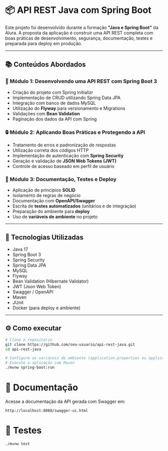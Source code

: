 # 📦 API REST Java com Spring Boot

Este projeto foi desenvolvido durante a formação **"Java e Spring Boot"** da Alura. A proposta da aplicação é construir uma API REST completa com boas práticas de desenvolvimento, segurança, documentação, testes e preparada para deploy em produção.

---

## 📚 Conteúdos Abordados

### 🚀 Módulo 1: Desenvolvendo uma API REST com Spring Boot 3
- Criação do projeto com Spring Initializr
- Implementação de CRUD utilizando Spring Data JPA
- Integração com banco de dados MySQL
- Utilização do **Flyway** para versionamento e Migrations
- Validações com **Bean Validation**
- Paginação dos dados da API com Spring

### 🔒 Módulo 2: Aplicando Boas Práticas e Protegendo a API
- Tratamento de erros e padronização de respostas
- Utilização correta dos códigos HTTP
- Implementação de autenticação com **Spring Security**
- Geração e validação de **JSON Web Tokens (JWT)**
- Controle de acesso baseado em perfil de usuário

### 📄 Módulo 3: Documentação, Testes e Deploy
- Aplicação de princípios **SOLID**
- Isolamento de regras de negócio
- Documentação com **OpenAPI/Swagger**
- Escrita de **testes automatizados** (unitários e de integração)
- Preparação do ambiente para **deploy**
- Uso de **variáveis de ambiente** no projeto

---

## 🧰 Tecnologias Utilizadas

- Java 17
- Spring Boot 3
- Spring Security
- Spring Data JPA
- MySQL
- Flyway
- Bean Validation (Hibernate Validator)
- JWT (Json Web Token)
- Swagger / OpenAPI
- Maven
- JUnit
- Docker (para deploy e ambiente)

---

## ⚙️ Como executar

```bash
# Clone o repositório
git clone https://github.com/seu-usuario/api-rest-java.git
cd api-rest-java

# Configure as variáveis de ambiente (application.properties ou application.yml)
# Execute a aplicação com Maven
./mvnw spring-boot:run

```
# 📑 Documentação
Acesse a documentação da API gerada com Swagger em:
```
http://localhost:8080/swagger-ui.html

```
# 🧪 Testes
```
./mvnw test

```
